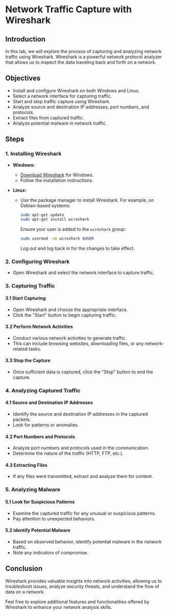 # Network Traffic Capture with Wireshark

## Introduction
In this lab, we will explore the process of capturing and analyzing network traffic using Wireshark. Wireshark is a powerful network protocol analyzer that allows us to inspect the data traveling back and forth on a network.

## Objectives
- Install and configure Wireshark on both Windows and Linux.
- Select a network interface for capturing traffic.
- Start and stop traffic capture using Wireshark.
- Analyze source and destination IP addresses, port numbers, and protocols.
- Extract files from captured traffic.
- Analyze potential malware in network traffic.

## Steps

### 1. Installing Wireshark
- **Windows:**
  - [Download Wireshark](https://www.wireshark.org/download.html) for Windows.
  - Follow the installation instructions.

- **Linux:**
  - Use the package manager to install Wireshark. For example, on Debian-based systems:
    ```bash
    sudo apt-get update
    sudo apt-get install wireshark
    ```
    Ensure your user is added to the `wireshark` group:
    ```bash
    sudo usermod -aG wireshark $USER
    ```
    Log out and log back in for the changes to take effect.

### 2. Configuring Wireshark
- Open Wireshark and select the network interface to capture traffic.

### 3. Capturing Traffic
#### 3.1 Start Capturing
- Open Wireshark and choose the appropriate interface.
- Click the "Start" button to begin capturing traffic.

#### 3.2 Perform Network Activities
- Conduct various network activities to generate traffic.
- This can include browsing websites, downloading files, or any network-related tasks.

#### 3.3 Stop the Capture
- Once sufficient data is captured, click the "Stop" button to end the capture.

### 4. Analyzing Captured Traffic
#### 4.1 Source and Destination IP Addresses
- Identify the source and destination IP addresses in the captured packets.
- Look for patterns or anomalies.

#### 4.2 Port Numbers and Protocols
- Analyze port numbers and protocols used in the communication.
- Determine the nature of the traffic (HTTP, FTP, etc.).

#### 4.3 Extracting Files
- If any files were transmitted, extract and analyze them for content.

### 5. Analyzing Malware
#### 5.1 Look for Suspicious Patterns
- Examine the captured traffic for any unusual or suspicious patterns.
- Pay attention to unexpected behaviors.

#### 5.2 Identify Potential Malware
- Based on observed behavior, identify potential malware in the network traffic.
- Note any indicators of compromise.

## Conclusion
Wireshark provides valuable insights into network activities, allowing us to troubleshoot issues, analyze security threats, and understand the flow of data on a network.

Feel free to explore additional features and functionalities offered by Wireshark to enhance your network analysis skills.
